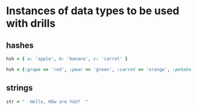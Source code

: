 # Instances of data types to be used with drills

## hashes
```ruby
hsh = { a: 'apple', b: 'banana', c: 'carrot' }

hsh = {:grape => 'red', :pear => 'green', :carrot => 'orange', :potato => 'tan' }
```

## strings
```ruby
str = "  Hello, HOw are YoU?  "